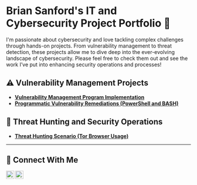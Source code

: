 # Brian Sanford's IT and Cybersecurity Project Portfolio 🔐

I'm passionate about cybersecurity and love tackling complex challenges through hands-on projects. From vulnerability management to threat detection, these projects allow me to dive deep into the ever-evolving landscape of cybersecurity. Please feel free to check them out and see the work I’ve put into enhancing security operations and processes!


## ⚠️ Vulnerability Management Projects

- **[Vulnerability Management Program Implementation](https://github.com/brian-conor-sanford/Vulnerability-Management-Program)**
- **[Programmatic Vulnerability Remediations (PowerShell and BASH)](https://github.com/brian-conor-sanford/programmatic-vulnerability-remediations)**

## 🚨 Threat Hunting and Security Operations

- **[Threat Hunting Scenario (Tor Browser Usage)](https://github.com/brian-conor-sanford/threat-hunting-scenario-Tor)**

<hr/>

## 🤳 Connect With Me

[<img align="left" alt="___________ | LinkedIn" width="22px" src="https://cdn.jsdelivr.net/npm/simple-icons@v3/icons/linkedin.svg" />][linkedin]
[<img align="left" alt="___________ | Instagram" width="22px" src="https://cdn.jsdelivr.net/npm/simple-icons@v3/icons/instagram.svg" />][instagram]

[instagram]: https://www.instagram.com/azozzynz
[linkedin]: https://www.linkedin.com/in/brian-sanford-83071768

<!--
<img width="35" alt="image" src="https://github.com/user-attachments/assets/2f41c7cd-5ea8-4475-b451-a37161b6c3fb"> 
<img width="35" alt="image" src="https://github.com/user-attachments/assets/77649969-9910-4994-8b96-74a116cfb2a8">
-->
